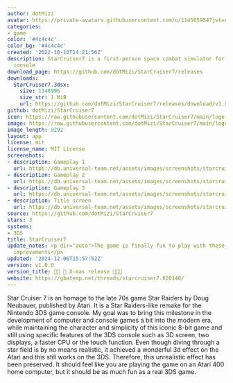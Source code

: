 ```yaml
---
author: dotMizi
avatar: https://private-avatars.githubusercontent.com/u/114505954?jwt=eyJhbGciOiJIUzI1NiIsInR5cCI6IkpXVCJ9.eyJpc3MiOiJnaXRodWIuY29tIiwiYXVkIjoicmF3LmdpdGh1YnVzZXJjb250ZW50LmNvbSIsImtleSI6ImtleTEiLCJleHAiOjE3MzQ2MTUwNjAsIm5iZiI6MTczNDYxMzg2MCwicGF0aCI6Ii91LzExNDUwNTk1NCJ9.Q4PRyFNQJz_NxIF1BwcXNL6Vd_GhUOCmRylse6R_0gg&v=4
categories:
- game
color: '#4c4c4c'
color_bg: '#4c4c4c'
created: '2022-10-10T14:21:56Z'
description: StarCruiser7 is a first-person space combat simulator for the 3DS game
  console
download_page: https://github.com/dotMizi/StarCruiser7/releases
downloads:
  StarCruiser7.3dsx:
    size: 1148996
    size_str: 1 MiB
    url: https://github.com/dotMizi/StarCruiser7/releases/download/v1.0.0/StarCruiser7.3dsx
github: dotMizi/StarCruiser7
icon: https://raw.githubusercontent.com/dotMizi/StarCruiser7/main/logo.png
image: https://raw.githubusercontent.com/dotMizi/StarCruiser7/main/logo.png
image_length: 9292
layout: app
license: mit
license_name: MIT License
screenshots:
- description: Gameplay 1
  url: https://db.universal-team.net/assets/images/screenshots/starcruiser7/gameplay-1.gif
- description: Gameplay 2
  url: https://db.universal-team.net/assets/images/screenshots/starcruiser7/gameplay-2.gif
- description: Gameplay 3
  url: https://db.universal-team.net/assets/images/screenshots/starcruiser7/gameplay-3.gif
- description: Title screen
  url: https://db.universal-team.net/assets/images/screenshots/starcruiser7/title-screen.gif
source: https://github.com/dotMizi/StarCruiser7
stars: 3
systems:
- 3DS
title: StarCruiser7
update_notes: <p dir="auto">The game is finally fun to play with these performance
  improvements</p>
updated: '2024-12-06T15:57:52Z'
version: v1.0.0
version_title: 🤶🏿 🎄 X-mas release 🎄🤶🏿
website: https://gbatemp.net/threads/starcruiser7.620148/
---
```

Star Cruiser 7 is an homage to the late 70s game Star Raiders by Doug Neubauer, published by Atari. It is a Star Raiders-like remake for the Nintendo 3DS game console. My goal was to bring this milestone in the development of computer and console games a bit into the modern era, while maintaining the character and simplicity of this iconic 8-bit game and still using specific features of the 3DS console such as 3D screen, two displays, a faster CPU or the touch function. Even though diving through a star field is by no means realistic, it achieved a wonderful 3d effect on the Atari and this still works on the 3DS. Therefore, this unrealistic effect has been preserved. It should feel like you are playing the game on an Atari 400 home computer, but it should be as much fun as a real 3DS game.